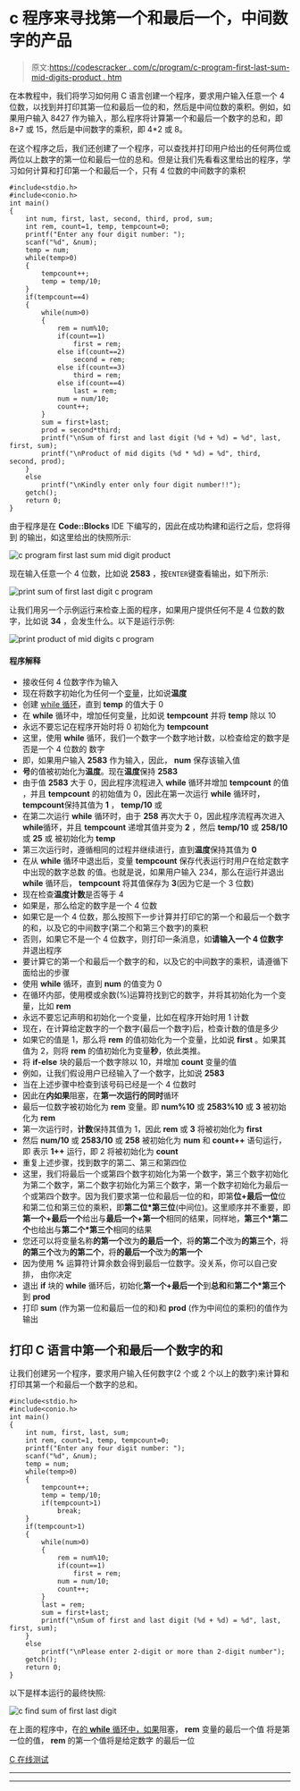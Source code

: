 # c 程序来寻找第一个和最后一个，中间数字的产品

> 原文:[https://codescracker . com/c/program/c-program-first-last-sum-mid-digits-product . htm](https://codescracker.com/c/program/c-program-first-last-sum-mid-digits-product.htm)

在本教程中，我们将学习如何用 C 语言创建一个程序，要求用户输入任意一个 4 位数，以找到并打印其第一位和最后一位的和，然后是中间位数的乘积。例如，如果用户输入 8427 作为输入，那么程序将计算第一个和最后一个数字的总和，即 8+7 或 15，然后是中间数字的乘积，即 4*2 或 8。

在这个程序之后，我们还创建了一个程序，可以查找并打印用户给出的任何两位或两位以上数字的第一位和最后一位的总和。但是让我们先看看这里给出的程序，学习如何计算和打印第一个和最后一个，只有 4 位数的中间数字的乘积

```
#include<stdio.h>
#include<conio.h>
int main()
{
    int num, first, last, second, third, prod, sum;
    int rem, count=1, temp, tempcount=0;
    printf("Enter any four digit number: ");
    scanf("%d", &num);
    temp = num;
    while(temp>0)
    {
        tempcount++;
        temp = temp/10;
    }
    if(tempcount==4)
    {
        while(num>0)
        {
            rem = num%10;
            if(count==1)
                first = rem;
            else if(count==2)
                second = rem;
            else if(count==3)
                third = rem;
            else if(count==4)
                last = rem;
            num = num/10;
            count++;
        }
        sum = first+last;
        prod = second*third;
        printf("\nSum of first and last digit (%d + %d) = %d", last, first, sum);
        printf("\nProduct of mid digits (%d * %d) = %d", third, second, prod);
    }
    else
        printf("\nKindly enter only four digit number!!");
    getch();
    return 0;
}
```

由于程序是在 **Code::Blocks** IDE 下编写的，因此在成功构建和运行之后，您将得到 的输出，如这里给出的快照所示:

![c program first last sum mid digit product](../Images/273cd14b4b23ee57c8430e67e33217eb.png)

现在输入任意一个 4 位数，比如说 **2583** ，按`ENTER`键查看输出，如下所示:

![print sum of first last digit c program](../Images/816ba87f27fcd17b39ed0ed58b5212d2.png)

让我们用另一个示例运行来检查上面的程序，如果用户提供任何不是 4 位数的数字，比如说 **34** ，会发生什么。以下是运行示例:

![print product of mid digits c program](../Images/db4fac37953dadbfbe11b284a11f6680.png)

#### 程序解释

*   接收任何 4 位数字作为输入
*   现在将数字初始化为任何一个[变量](/c/c-variables.htm)，比如说**温度**
*   创建 [while 循环](/c/c-while-loop.htm)，直到 **temp** 的值大于 0
*   在 **while** 循环中，增加任何变量，比如说 **tempcount** 并将 **temp** 除以 10
*   永远不要忘记在程序开始时将 0 初始化为 **tempcount**
*   这里，使用 **while** 循环，我们一个数字一个数字地计数，以检查给定的数字是否是一个 4 位数的 数字
*   即，如果用户输入 **2583** 作为输入，因此， **num** 保存该输入值
*   **号**的值被初始化为**温度**。现在**温度**保持 **2583**
*   由于值 **2583** 大于 0，因此程序流程进入 **while** 循环并增加 **tempcount** 的值 ，并且 **tempcount** 的初始值为 0，因此在第一次运行 **while** 循环时， **tempcount**保持其值为 **1** ， **temp/10** 或
*   在第二次运行 **while** 循环时，由于 **258** 再次大于 0，因此程序流程再次进入 **while**循环，并且 **tempcount** 递增其值并变为 **2** ，然后 **temp/10** 或 **258/10** 或 **25** 或 被初始化为 **temp**
*   第三次运行时，遵循相同的过程并继续进行，直到**温度**保持其值为 **0**
*   在从 **while** 循环中退出后，变量 **tempcount** 保存代表运行时用户在给定数字中出现的数字总数 的值。也就是说，如果用户输入 234，那么在运行并退出 **while** 循环后， **tempcount** 将其值保存为 **3**(因为它是一个 3 位数)
*   现在检查**温度计数**是否等于 4
*   如果是，那么给定的数字是一个 4 位数
*   如果它是一个 4 位数，那么按照下一步计算并打印它的第一个和最后一个数字的和，以及它的中间数字(第二个和第三个数字)的乘积
*   否则，如果它不是一个 4 位数字，则打印一条消息，如**请输入一个 4 位数字**并退出程序
*   要计算它的第一个和最后一个数字的和，以及它的中间数字的乘积，请遵循下面给出的步骤
*   使用 **while** 循环，直到 **num** 的值变为 0
*   在循环内部，使用模或余数(%)运算符找到它的数字，并将其初始化为一个变量，比如 **rem**
*   永远不要忘记声明和初始化一个变量，比如在程序开始时用 1 计数
*   现在，在计算给定数字的一个数字(最后一个数字)后，检查计数的值是多少
*   如果它的值是 1，那么将 **rem** 的值初始化为一个变量，比如说 **first** 。如果其值为 2，则将 **rem** 的值初始化为变量**秒**，依此类推。
*   将 **if-else** 块的最后一个数字除以 10，并增加 **count** 变量的值
*   例如，让我们假设用户已经输入了一个数字，比如说 **2583**
*   当在上述步骤中检查到该号码已经是一个 4 位数时
*   因此在**内如果**阻塞，在**第一次运行的同时**循环
*   最后一位数字被初始化为 **rem** 变量。即 **num%10** 或 **2583%10** 或 **3** 被初始化为 **rem**
*   第一次运行时，**计数**保持其值为 1，因此 **rem** 或 **3** 将被初始化为 **first**
*   然后 **num/10** 或 **2583/10** 或 **258** 被初始化为 **num** 和 **count++** 语句运行，即 表示 **1++** 运行，即 2 将被初始化为 **count**
*   重复上述步骤，找到数字的第二、第三和第四位
*   这里，我们将最后一个或第四个数字初始化为第一个数字，第三个数字初始化为第二个数字，第二个数字初始化为第三个数字，第一个数字初始化为最后一个或第四个数字。因为我们要求第一位和最后一位的和，即第**位+最后一位**位 和第二位和第三位的乘积，即**第二位*第三位**(中间位)。这里顺序并不重要，即 **第一个+最后一个**给出与**最后一个+第一个**相同的结果，同样地，**第三个*第二个**也给出与**第二个*第三个**相同的结果
*   您还可以将变量名称**的第一个**改为**的最后一个**，将**的第二个**改为**的第三个**，将**的第三个**改为**的第二个**，将**的最后一个**改为**的第一个**
*   因为使用 **%** 运算符计算余数会得到最后一位数字。没关系，你可以自己安排， 由你决定
*   退出 **if** 块的 **while** 循环后，初始化**第一个+最后一个**到**总和**和**第二个*第三个**到 **prod**
*   打印 **sum** (作为第一位和最后一位的和)和 **prod** (作为中间位的乘积)的值作为输出

## 打印 C 语言中第一个和最后一个数字的和

让我们创建另一个程序，要求用户输入任何数字(2 个或 2 个以上的数字)来计算和打印其第一个和最后一个数字的总和。

```
#include<stdio.h>
#include<conio.h>
int main()
{
    int num, first, last, sum;
    int rem, count=1, temp, tempcount=0;
    printf("Enter any four digit number: ");
    scanf("%d", &num);
    temp = num;
    while(temp>0)
    {
        tempcount++;
        temp = temp/10;
        if(tempcount>1)
            break;
    }
    if(tempcount>1)
    {
        while(num>0)
        {
            rem = num%10;
            if(count==1)
                first = rem;
            num = num/10;
            count++;
        }
        last = rem;
        sum = first+last;
        printf("\nSum of first and last digit (%d + %d) = %d", last, first, sum);
    }
    else
        printf("\nPlease enter 2-digit or more than 2-digit number");
    getch();
    return 0;
}
```

以下是样本运行的最终快照:

![c find sum of first last digit](../Images/7b2074657fe6d986a1345173c7a75571.png)

在上面的程序中，在[的 **while** 循环中，如果](/c/c-if-statement.htm)阻塞， **rem** 变量的最后一个值 将是第一位的值， **rem** 的第一个值将是给定数字 的最后一位

[C 在线测试](/exam/showtest.php?subid=2)

* * *

* * *